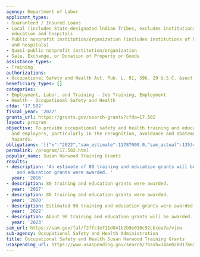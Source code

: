 ```yaml
---
agency: Department of Labor
applicant_types:
- Guaranteed / Insured Loans
- Local (includes State-designated lndian Tribes, excludes institutions of higher
  education and hospitals
- Public nonprofit institution/organization (includes institutions of higher education
  and hospitals)
- Quasi-public nonprofit institution/organization
- Sale, Exchange, or Donation of Property or Goods
assistance_types:
- Training
authorizations:
- Occupational Safety and Health Act. Pub. L. 91, 596. 29 U.S.C. &sect; 670(c).
beneficiary_types: []
categories:
- Employment, Labor, and Training - Job Training, Employment
- Health - Occupational Safety and Health
cfda: '17.502'
fiscal_year: '2022'
grants_url: https://grants.gov/search-grants?cfda=17.502
layout: program
objective: To provide occupational safety and health training and education to employees
  and employers, particularly in the recognition, avoidance and abatement of workplace
  hazards.
obligations: '[{"x":"2022","sam_estimate":11787000.0,"sam_actual":13534000.0,"usa_spending_actual":12607962.75},{"x":"2023","sam_estimate":12787000.0,"sam_actual":0.0,"usa_spending_actual":11517751.999999998},{"x":"2024","sam_estimate":12787000.0,"sam_actual":0.0,"usa_spending_actual":-1902192.9399999995}]'
permalink: /program/17.502.html
popular_name: Susan Harwood Training Grants
results:
- description: 'An estimate of 80 training and education grants will be awarded.  77  training
    and education grants were awarded. '
  year: '2016'
- description: 80 training and education grants were awarded.
  year: '2017'
- description: 80 training and education grants were awarded.
  year: '2020'
- description: Estimated 90 training and education grants were awarded.
  year: '2022'
- description: About 90 training and education grants will be awarded.
  year: '2023'
sam_url: https://sam.gov/fal/f2ffc1e711d841b2b9e010c92cbcea7a/view
sub-agency: Occupational Safety and Health Administration
title: Occupational Safety and Health Susan Harwood Training Grants
usaspending_url: https://www.usaspending.gov/search/?hash=34ae028d17b65c2400321fcc1728fa66
---
```


